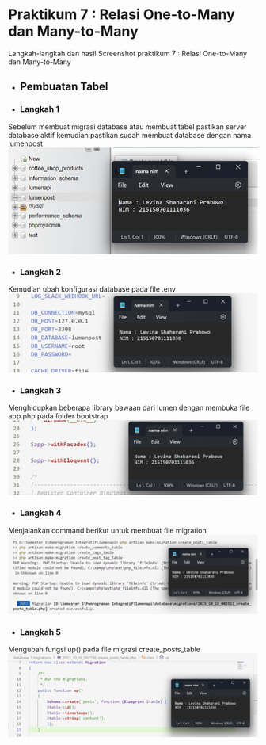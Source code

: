 # Praktikum  7 : Relasi One-to-Many dan Many-to-Many

Langkah-langkah dan hasil Screenshot praktikum  7 : Relasi One-to-Many dan Many-to-Many
* ## Pembuatan Tabel
* ### Langkah 1
Sebelum membuat migrasi database atau membuat tabel pastikan server database aktif kemudian pastikan sudah membuat database dengan nama lumenpost
![](../Screenshoot/Modul7/1.png)
* ### Langkah 2
Kemudian ubah konfigurasi database pada file .env
![](../Screenshoot/Modul7/2.png)
* ### Langkah 3
Menghidupkan beberapa library bawaan dari lumen dengan membuka file app.php pada folder bootstrap
![](../Screenshoot/Modul7/3.png)
* ### Langkah 4
Menjalankan command berikut untuk membuat file migration
![](../Screenshoot/Modul7/4.png)
* ### Langkah 5
Mengubah fungsi up() pada file migrasi create_posts_table
![](../Screenshoot/Modul7/5.png)
